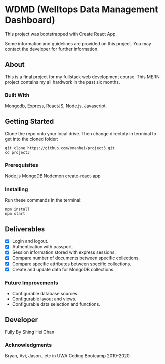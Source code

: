 # WDMD (Welltops Data Management Dashboard)

This project was bootstrapped with Create React App.

Some information and guidelines are provided on this project. You may contact the developer for further information.

## About
This is a final project for my fullstack web development course. This MERN project contains my all hardwork in the past six months. 

### Built With
Mongodb, Express, ReactJS, Node.js, Javascript.

## Getting Started
Clone the repo onto your local drive. Then change directoty in terminal to get into the cloned folder:
```
git clone https://github.com/ymanhei/project3.git
cd project3
```

### Prerequisites
Node.js
MongoDB
Nodemon
create-react-app

### Installing
Run these commands in the terminal:
```
npm install
npm start
```

## Deliverables
- [x] Login and logout.
- [x] Authentication with passport.
- [x] Session information stored with express sessions.
- [x] Compare number of documents between specific collections.
- [x] Compare specific attributes between specific collections.
- [x] Create and update data for  MongoDB collections.

### Future Improvements
- Configurable database sources.
- Configurable layout and views.
- Configurable data selection and functions.

## Developer
Fully By Shing Hei Chan

### Acknowledgments
Bryan, Avi, Jason...etc in UWA Coding Bootcamp 2019-2020.
